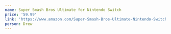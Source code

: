 ```yaml
---
name: Super Smash Bros Ultimate for Nintendo Switch
price: '59.99'
link: 'https://www.amazon.com/Super-Smash-Bros-Ultimate-Nintendo-Switch/dp/B01N5OKGLH'
person: Drew
---
```


